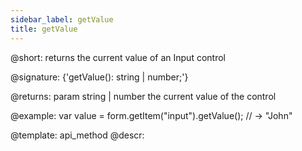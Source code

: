 ```yaml
---
sidebar_label: getValue
title: getValue
---          
```


@short: returns the current value of an Input control

@signature: {'getValue(): string | number;'}


@returns:
param   string | number     the current value of the control

@example:
var value = form.getItem("input").getValue();
// -> "John"



@template: api_method
@descr:



